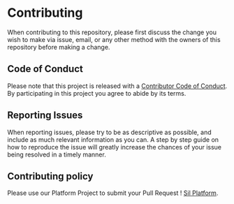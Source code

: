 Contributing
============

When contributing to this repository, please first discuss the change you wish to make via issue,
email, or any other method with the owners of this repository before making a change.

Code of Conduct
---------------

Please note that this project is released with a
[Contributor Code of Conduct](http://contributor-covenant.org/version/1/4/).
By participating in this project you agree to abide by its terms.

Reporting Issues
----------------

When reporting issues, please try to be as descriptive as possible, and include
as much relevant information as you can. A step by step guide on how to
reproduce the issue will greatly increase the chances of your issue being
resolved in a timely manner.

Contributing policy
-------------------

Please use our Platform Project to submit your Pull Request !
[Sil Platform](https://github.com/sil-project/Platform).
